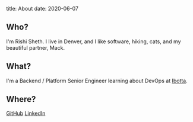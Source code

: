 title: About
date: 2020-06-07

## Who?
I'm Rishi Sheth.  I live in Denver, and I like software, hiking, cats, and my beautiful partner, Mack.

## What?
I'm a Backend / Platform Senior Engineer learning about DevOps at [Ibotta](www.ibotta.com).

## Where?
[GitHub](https://github.com/physik932)
[LinkedIn](https://www.linkedin.com/in/rishiysheth/)